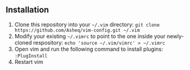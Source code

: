 ## Installation

1. Clone this repository into your `~/.vim` directory:
   `git clone https://github.com/Asheq/vim-config.git ~/.vim`
1. Modify your existing `~/.vimrc` to point to the one inside your newly-cloned respository:
   `echo 'source ~/.vim/vimrc' > ~/.vimrc`
1. Open vim and run the following command to install plugins:
   `:PlugInstall`
1. Restart vim

